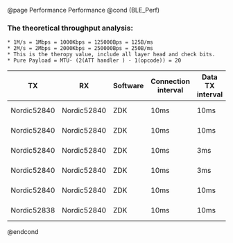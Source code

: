 @page Performance Performance
@cond (BLE_Perf)

 ### The theoretical throughput analysis:
    * 1M/s = 1Mbps = 1000Kbps = 125000Bps = 125B/ms
    * 2M/s = 2Mbps = 2000Kbps = 250000Bps = 250B/ms
    * This is the theropy value, include all layer head and check bits.
    * Pure Payload = MTU- (2(ATT handler ) - 1(opcode)) = 20

  TX  | RX       | Software | Connection interval | Data TX interval | MTU | Distance | Data length extension | PHY  | Expentation(Pure payload)  | Result(Pure payload) | Spare bandwith
 ----|----------|---------------------|------------------|-----|----------|-----------------------|------|----------------------------|----------------------|---------|----------
  Nordic52840 | Nordic52840 | ZDK | 10ms | 10ms | 32B | 1M | NA | 1M | 2.9KBps | 2.6KBps | @image html TestRun_1_image002.png 
  Nordic52840 | Nordic52840 | ZDK | 10ms | 10ms | 32B | 10M | NA | 1M | 2.9KBps | 2.5KBps | @image html TestRun_2_image004.png
  Nordic52840 | Nordic52840 | ZDK | 10ms | 3ms | 32B | 1M | NA | 1M | 8.7kBps | 5.5 KBps | @image html TestRun_3_image006.png
  Nordic52840 | Nordic52840 | ZDK | 10ms | 3ms | 32B | 10M | NA | 1M | 8.7kBps | 3.8KBps | @image html TestRun_4_image009.png
  Nordic52840 | Nordic52840 | ZDK | 10ms | 10ms | 200B | 1M | NA | 1M | 19.7KBps | 17.5KBps | @image html TestRun_5_image010.png
  Nordic52838 | Nordic52840 | ZDK | 10ms | 10ms | 300B | 10M | NA | 1M | 19.7KBps | 11KB/s | @image html TestRun_6_image012.png

@endcond
